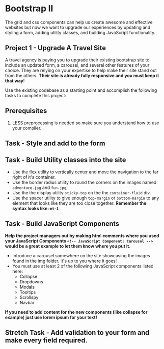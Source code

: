 # Bootstrap II

The grid and css components can help us create awesome and effective websites but now we want to upgrade our experiences by updating and styling a form, adding utility classes, and building JavaScript functionality.

## Project 1 - Upgrade A Travel Site
A travel agency is paying you to upgrade their existing bootstrap site to include an updated form, a carousel, and several other features of your choice.  They are relying on your expertise to help make their site stand out from the others.  **Their site is already fully responsive and you must keep it that way!**

Use the existing codebase as a starting point and accomplish the following tasks to complete this project:

## Prerequisites
1. LESS preprocessing is needed so make sure you understand how to use your compiler.

## Task - Style and add to the form
<!-- * Add an email input -->
<!-- * Add a 3rd option in the radio buttons and name it "island" -->
<!-- * Style the form by wrapping each input and all the radio buttons in a ```form-group``` -->

## Task - Build Utility classes into the site
* Use the flex utility to vertically center and move the navigation to the far right of it's container.  
* Use the border radius utility to round the corners on the images named ```adventure.jpg``` and ```fun.jpg```;
* Use the the display utility ```sticky-top``` on the the ```container-fluid``` div.
* Use the spacer utility to give enough ```top-margin``` or ```bottom-margin``` to any element that looks like they are too close together. **Remember the syntax looks like: ```mt-1```**

## Task - Build JavaScript Components

**Help the project managers out by making html comments where you used your JavaScript Components ```<!-- JavaScript Component: Carousel -->``` would be a great example to let them know where you put it.**

* Introduce a carousel somewhere on the site showcasing the images found in the img folder.  It's up to you where it goes!
* You must use at least 2 of the following JavaScript components listed here:
    - Collapse
    - Dropdowns
    - Modals
    - Tooltips
    - Scrollspy
    - Navbar

**If you need to add content for the new components (like collapse for example) just use lorem ipsum for your text!**

## Stretch Task - Add validation to your form and make every field required.
